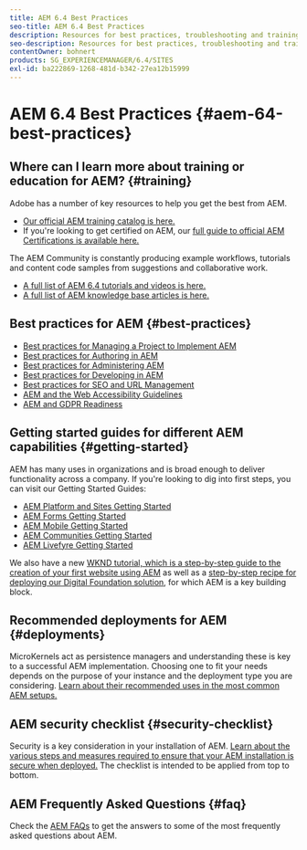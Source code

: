 ```yaml
---
title: AEM 6.4 Best Practices
seo-title: AEM 6.4 Best Practices
description: Resources for best practices, troubleshooting and training for AEM 6.4
seo-description: Resources for best practices, troubleshooting and training for AEM 6.4
contentOwner: bohnert
products: SG_EXPERIENCEMANAGER/6.4/SITES
exl-id: ba222869-1268-481d-b342-27ea12b15999
---
```

# AEM 6.4 Best Practices {#aem-64-best-practices}

## Where can I learn more about training or education for AEM? {#training}

Adobe has a number of key resources to help you get the best from AEM.

* [Our official AEM training catalog is here.](https://training.adobe.com/training/current-courses.html#solution=adobeExperienceManager&p=1)
* If you're looking to get certified on AEM, our [full guide to official AEM Certifications is available here.](https://training.adobe.com/certification/exams.html#p=1&solution=adobeExperienceManager)

The AEM Community is constantly producing example workflows, tutorials and content code samples from suggestions and collaborative work.

* [A full list of AEM 6.4 tutorials and videos is here.](https://experienceleague.adobe.com/docs/experience-manager-tutorials.html#videos-and-tutorials)
* [A full list of AEM knowledge base articles is here.](https://helpx.adobe.com/experience-manager/kb/index/full_kb_list.html)

## Best practices for AEM {#best-practices}

* [Best practices for Managing a Project to Implement AEM](/help/managing/best-practices.md)
* [Best practices for Authoring in AEM](/help/sites-authoring/best-practices.md)
* [Best practices for Administering AEM](/help/sites-administering/administer-best-practices.md)
* [Best practices for Developing in AEM](/help/sites-developing/best-practices.md)
* [Best practices for SEO and URL Management](/help/managing/seo-and-url-management.md)
* [AEM and the Web Accessibility Guidelines](/help/managing/web-accessibility.md)
* [AEM and GDPR Readiness](/help/managing/data-protection-and-privacy.md)

## Getting started guides for different AEM capabilities {#getting-started}

AEM has many uses in organizations and is broad enough to deliver functionality across a company. If you're looking to dig into first steps, you can visit our Getting Started Guides:

* [AEM Platform and Sites Getting Started](/help/sites-deploying/deploy.md#getting-started)
* [AEM Forms Getting Started](/help/forms/using/introduction-aem-forms.md)
* [AEM Mobile Getting Started](/help/mobile/getting-started-aem-mobile.md)
* [AEM Communities Getting Started](/help/communities/getting-started.md)
* [AEM Livefyre Getting Started](https://experienceleague.adobe.com/docs/livefyre/implementation/getting-started/c-getting-started.html)

We also have a new [WKND tutorial, which is a step-by-step guide to the creation of your first website using AEM](https://experienceleague.adobe.com/docs/experience-manager-learn/getting-started-wknd-tutorial-develop/overview.html) as well as a [step-by-step recipe for deploying our Digital Foundation solution](https://experienceleague.adobe.com/#courses), for which AEM is a key building block.

## Recommended deployments for AEM {#deployments}

MicroKernels act as persistence managers and understanding these is key to a successful AEM implementation. Choosing one to fit your needs depends on the purpose of your instance and the deployment type you are considering. [Learn about their recommended uses in the most common AEM setups.](/help/sites-deploying/recommended-deploys.md)

## AEM security checklist {#security-checklist}

Security is a key consideration in your installation of AEM. [Learn about the various steps and measures required to ensure that your AEM installation is secure when deployed.](/help/sites-administering/security-checklist.md) The checklist is intended to be applied from top to bottom.

## AEM Frequently Asked Questions {#faq}

Check the [AEM FAQs](/help/sites-administering/aem-faqs.md) to get the answers to some of the most frequently asked questions about AEM.
